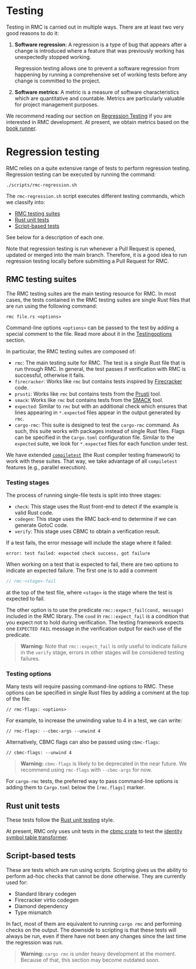 # Testing

Testing in RMC is carried out in multiple ways. There are at least
two very good reasons to do it:
 1. **Software regression**: A regression is a type of bug
    that appears after a change is introduced where a feature that
    was previously working has unexpectedly stopped working.

    Regression testing allows one to prevent a software regression
    from happening by running a comprehensive set of working tests
    before any change is committed to the project.
 2. **Software metrics**: A metric is a measure of software
    characteristics which are quantitative and countable. Metrics are
    particularly valuable for project management purposes.

We recommend reading our section on [Regression Testing](#regression-testing)
if you are interested in RMC development. At present, we obtain metrics based
on the [book runner](./bookrunner.md).

# Regression testing

RMC relies on a quite extensive range of tests to perform regression testing.
Regression testing can be executed by running the command:

```
./scripts/rmc-regression.sh
```

The `rmc-regression.sh` script executes different testing commands, which we classify into:
 * [RMC testing suites](#rmc-testing-suites)
 * [Rust unit tests](#rust-unit-tests)
 * [Script-based tests](#script-based-tests)

See below for a description of each one.

Note that regression testing is run whenever a Pull Request is opened, updated or merged
into the main branch. Therefore, it is a good idea to run regression testing locally before
submitting a Pull Request for RMC.

## RMC testing suites

The RMC testing suites are the main testing resource for RMC. In most cases, the
tests contained in the RMC testing suites are single Rust files that are run
using the following command:

```
rmc file.rs <options>
```

Command-line options `<options>` can be passed to the test by adding a special
comment to the file.
Read more about it in the [Testingoptions](#testing-options) section.

In particular, the RMC testing suites are composed of:
 * `rmc`: The main testing suite for RMC. The test is a single Rust file that is
          run through RMC. In general, the test passes if verification with RMC
          is successful, otherwise it fails.
 * `firecracker`: Works like `rmc` but contains tests inspired by
   [Firecracker](https://github.com/firecracker-microvm/firecracker) code.
 * `prusti`: Works like `rmc` but contains tests from the
   [Prusti](https://github.com/viperproject/prusti-dev) tool.
 * `smack`: Works like `rmc` but contains tests from the
   [SMACK](https://github.com/smackers/smack) tool.
 * `expected`: Similar to `rmc` but with an additional check which ensures that
               lines appearing in `*.expected` files appear in the output
               generated by `rmc`.
 * `cargo-rmc`: This suite is designed to test the `cargo-rmc` command. As such,
                this suite works with packages instead of single Rust files.
                Flags can be specified in the `Cargo.toml` configuration file.
                Similar to the `expected` suite, we look for `*.expected` files
                for each function under test.

We have extended
[`compiletest`](https://rustc-dev-guide.rust-lang.org/tests/intro.html) (the
Rust compiler testing framework) to work with these suites. That way, we take
advantage of all `compiletest` features (e.g., parallel execution).

### Testing stages

The process of running single-file tests is split into three stages:
 * `check`: This stage uses the Rust front-end to detect if the example is valid
   Rust code.
 * `codegen`: This stage uses the RMC back-end to determine if we can generate
   GotoC code.
 * `verify`: This stage uses CBMC to obtain a verification result.

If a test fails, the error message will include the stage where it failed:

```
error: test failed: expected check success, got failure
```

When working on a test that is expected to fail, there are two options to
indicate an expected failure. The first one is to add a comment

```rust
// rmc-<stage>-fail
```
at the top of the test file, where `<stage>` is the stage where the test is
expected to fail.

The other option is to use the predicate `rmc::expect_fail(cond, message)`
included in the RMC library. The `cond` in `rmc::expect_fail` is a condition
that you expect not to hold during verification. The testing framework expects
one `EXPECTED FAIL` message in the verification output for each use of the
predicate.

> **Warning:** Note that `rmc::expect_fail` is only useful to indicate
> failure in the `verify` stage, errors in other stages will be considered
> testing failures.

### Testing options

Many tests will require passing command-line options to RMC. These options can
be specified in single Rust files by adding a comment at the top of the file:
```
// rmc-flags: <options>
```

For example, to increase the unwinding value to 4 in a test, we can write:

```
// rmc-flags: --cbmc-args --unwind 4
```

Alternatively, CBMC flags can also be passed using `cbmc-flags`:

```
// cbmc-flags: --unwind 4
```

> **Warning:** `cbmc-flags` is likely to be deprecated in the near future. We
> recommend using `rmc-flags` with `--cbmc-args` for now.

For `cargo-rmc` tests, the preferred way to pass command-line options is adding
them to `Cargo.toml` below the `[rmc.flags]` marker.

## Rust unit tests

These tests follow the
[Rust unit testing](https://doc.rust-lang.org/rust-by-example/testing/unit_testing.html)
style.

At present, RMC only uses unit tests in the
[cbmc crate](https://github.com/model-checking/rmc/tree/main/compiler/cbmc)
to test the
[identity symbol table transformer](https://github.com/model-checking/rmc/blob/main/compiler/cbmc/src/goto_program/symtab_transformer/identity_transformer.rs).

## Script-based tests

These are tests which are run using scripts. Scripting gives us the ability to
perform ad-hoc checks that cannot be done otherwise. They are currently used
for:
 * Standard library codegen
 * Firecracker virtio codegen
 * Diamond dependency
 * Type mismatch

In fact, most of them are equivalent to running `cargo rmc` and performing
checks on the output. The downside to scripting is that these tests will always
be run, even if there have not been any changes since the last time the
regression was run.

> **Warning:** `cargo rmc` is under heavy development at the moment. Because of
> that, this section may become outdated soon.
